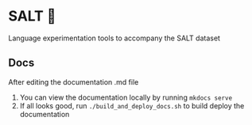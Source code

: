 # SALT 💬
Language experimentation tools to accompany the SALT dataset

## Docs
After editing the documentation .md file

1. You can view the documentation locally by running `mkdocs serve`
2. If all looks good, run `./build_and_deploy_docs.sh` to build deploy the documentation

 
